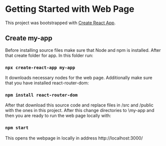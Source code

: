 # Getting Started with Web Page

This project was bootstrapped with [Create React App](https://github.com/facebook/create-react-app).

## Create my-app

Before installing source files make sure that Node and npm is installed. After that create folder for app. In this folder run:

### `npx create-react-app my-app`

It downloads necessary nodes for the web page. Additionally make sure that you have installed react-router-dom:

### `npm install react-router-dom`

After that download this source code and replace files in /src and /public with the ones in this project. After this change directories to \my-app 
and then you are ready to run the web page locally with: 

### `npm start`

This opens the webpage in locally in address http://localhost:3000/
